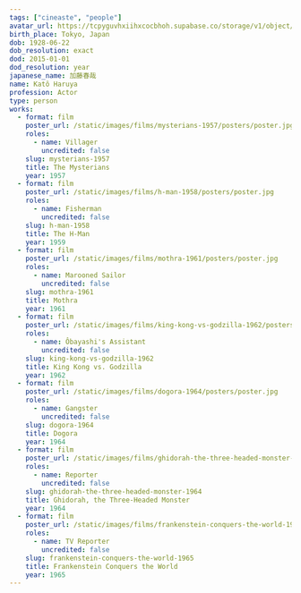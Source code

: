```yaml
---
tags: ["cineaste", "people"]
avatar_url: https://tcpyguvhxiihxcocbhoh.supabase.co/storage/v1/object/public/godzilla-cineaste-public/content/people/kato-haruya/kato-haruya.jpg
birth_place: Tokyo, Japan
dob: 1928-06-22
dob_resolution: exact
dod: 2015-01-01
dod_resolution: year
japanese_name: 加藤春哉
name: Katô Haruya
profession: Actor
type: person
works:
  - format: film
    poster_url: /static/images/films/mysterians-1957/posters/poster.jpg
    roles:
      - name: Villager
        uncredited: false
    slug: mysterians-1957
    title: The Mysterians
    year: 1957
  - format: film
    poster_url: /static/images/films/h-man-1958/posters/poster.jpg
    roles:
      - name: Fisherman
        uncredited: false
    slug: h-man-1958
    title: The H-Man
    year: 1959
  - format: film
    poster_url: /static/images/films/mothra-1961/posters/poster.jpg
    roles:
      - name: Marooned Sailor
        uncredited: false
    slug: mothra-1961
    title: Mothra
    year: 1961
  - format: film
    poster_url: /static/images/films/king-kong-vs-godzilla-1962/posters/poster.jpg
    roles:
      - name: Ôbayashi's Assistant
        uncredited: false
    slug: king-kong-vs-godzilla-1962
    title: King Kong vs. Godzilla
    year: 1962
  - format: film
    poster_url: /static/images/films/dogora-1964/posters/poster.jpg
    roles:
      - name: Gangster
        uncredited: false
    slug: dogora-1964
    title: Dogora
    year: 1964
  - format: film
    poster_url: /static/images/films/ghidorah-the-three-headed-monster-1964/posters/poster.jpg
    roles:
      - name: Reporter
        uncredited: false
    slug: ghidorah-the-three-headed-monster-1964
    title: Ghidorah, the Three-Headed Monster
    year: 1964
  - format: film
    poster_url: /static/images/films/frankenstein-conquers-the-world-1965/posters/poster.jpg
    roles:
      - name: TV Reporter
        uncredited: false
    slug: frankenstein-conquers-the-world-1965
    title: Frankenstein Conquers the World
    year: 1965
---
```

